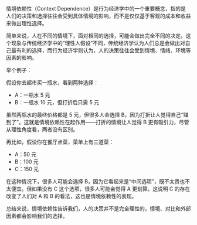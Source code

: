 情境依赖性（Context Dependence）是行为经济学中的一个重要概念，指的是人们的决策和选择往往会受到具体情境的影响，而不是仅仅基于客观的成本和收益来做出理性选择。

简单来说，人在不同的情境下，面对相同的选择，可能会做出完全不同的决定。这个现象与传统经济学中的“理性人假设”不同，传统经济学认为人们总是会做出对自己最有利的选择，而行为经济学则认为，人的决策往往会受到情境、情绪、环境等因素的影响。

举个例子：

假设你去超市买一瓶水，看到两种选择：

- A：一瓶水 5 元
- B：一瓶水 10 元，但打折后只需 5 元

虽然两瓶水的最终价格都是 5 元，但很多人会选择 B，因为打折让人觉得自己“赚到了”。这就是情境依赖性在起作用——打折的情境让人觉得 B 更有吸引力，尽管从理性角度看，两者没有区别。

再比如，假设你在餐厅点菜，菜单上有三道菜：

- A：50 元
- B：100 元
- C：150 元

在这种情况下，很多人可能会选择 B，因为它看起来是“中间选项”，既不太贵也不太便宜。但如果没有 C 这个选项，很多人可能会觉得 A 更划算。这说明 C 的存在改变了人们对 A 和 B 的看法，这也是情境依赖性的表现。

总结来说，情境依赖性告诉我们，人的决策并不是完全理性的，情境、对比和外部因素都会影响我们的选择。
